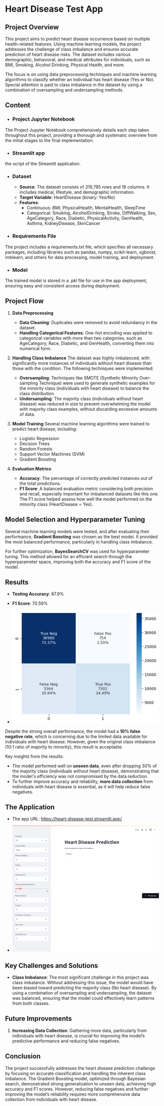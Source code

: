 # Heart Disease Test App

## Project Overview
This project aims to predict heart disease occurrence based on multiple health-related features. Using machine learning models, the project addresses the challenge of class imbalance and ensures accurate prediction of heart disease risks. The dataset includes various demographic, behavioral, and medical attributes for individuals, such as BMI, Smoking, Alcohol Drinking, Physical Health, and more.

The focus is on using data preprocessing techniques and machine learning algorithms to classify whether an individual has heart disease (Yes or No). Special attention is paid to class imbalance in the dataset by using a combination of oversampling and undersampling methods.

## Content

- ### Project Jupyter Notebook
The Project Jupyter Notebook comprehensively details each step taken throughout this project, providing a thorough and systematic overview from the initial stages to the final implementation.

- ### Streamlit app
the script of the Streamlit application.

- ### Dataset
   - **Source**: The dataset consists of 319,795 rows and 18 columns. It includes medical, lifestyle, and demographic information.
   - **Target Variable**: HeartDisease (binary: Yes/No)
   - **Features**:
      - Continuous: BMI, PhysicalHealth, MentalHealth, SleepTime
      - Categorical: Smoking, AlcoholDrinking, Stroke, DiffWalking, Sex, AgeCategory, Race, Diabetic, PhysicalActivity, GenHealth, Asthma, KidneyDisease, SkinCancer

- ### Requirements File
The project includes a requirements.txt file, which specifies all necessary packages, including libraries such as pandas, numpy, scikit-learn, xgboost, imblearn, and others for data processing, model training, and deployment.

- ### Model
The trained model is stored in a .pkl file for use in the app deployment, ensuring easy and consistent access during deployment.

## Project Flow

1. **Data Preprocessing**
   - **Data Cleaning**: Duplicates were removed to avoid redundancy in the dataset.
   - **Handling Categorical Features**: One-hot encoding was applied to categorical variables with more than two categories, such as AgeCategory, Race, Diabetic, and GenHealth, converting them into numerical form.

2. **Handling Class Imbalance**
   The dataset was highly imbalanced, with significantly more instances of individuals without heart disease than those with the condition. The following techniques were implemented:
   - **Oversampling**: Techniques like SMOTE (Synthetic Minority Over-sampling Technique) were used to generate synthetic examples for the minority class (individuals with heart disease) to balance the class distribution.
   - **Undersampling**: The majority class (individuals without heart disease) was reduced in size to prevent overwhelming the model with majority class examples, without discarding excessive amounts of data.

3. **Model Training**
   Several machine learning algorithms were trained to predict heart disease, including:
   - Logistic Regression
   - Decision Trees
   - Random Forests
   - Support Vector Machines (SVM)
   - Gradient Boosting

4. **Evaluation Metrics**
   - **Accuracy**: The percentage of correctly predicted instances out of the total predictions.
   - **F1 Score**: A balanced evaluation metric considering both precision and recall, especially important for imbalanced datasets like this one. The F1 score helped assess how well the model performed on the minority class (HeartDisease = Yes).

## Model Selection and Hyperparameter Tuning

Several machine learning models were tested, and after evaluating their performance, **Gradient Boosting** was chosen as the best model. It provided the most balanced performance, particularly in handling class imbalance. 

For further optimization, **BayesSearchCV** was used for hyperparameter tuning. This method allowed for an efficient search through the hyperparameter space, improving both the accuracy and F1 score of the model.

## Results

- **Testing Accuracy**: 87.9%
- **F1 Score**: 70.59%

- ![Results](https://github.com/MazenMahmoud-IEEE/Heart_Disease_Detection/blob/main/results.png)

Despite the strong overall performance, the model had a **10% false negative rate**, which is concerning due to the limited data available for individuals with heart disease. However, given the original class imbalance (10:1 ratio of majority to minority), this result is acceptable.

Key insights from the results:
- The model performed well on **unseen data**, even after dropping 30% of the majority class (individuals without heart disease), demonstrating that the model's efficiency was not compromised by the data reduction.
- To further improve accuracy and reliability, **more data collection** from individuals with heart disease is essential, as it will help reduce false negatives.

## The Application
- The app URL: https://heart-disease-test.streamlit.app/

- ![Heart Disease Test](https://github.com/MazenMahmoud-IEEE/Heart_Disease_Detection/blob/main/app.png)

## Key Challenges and Solutions

- **Class Imbalance**: The most significant challenge in this project was class imbalance. Without addressing this issue, the model would have been biased toward predicting the majority class (No heart disease). By using a combination of oversampling and undersampling, the dataset was balanced, ensuring that the model could effectively learn patterns from both classes.

## Future Improvements

1. **Increasing Data Collection**: Gathering more data, particularly from individuals with heart disease, is crucial for improving the model’s predictive performance and reducing false negatives.

## Conclusion

The project successfully addresses the heart disease prediction challenge by focusing on accurate classification and handling the inherent class imbalance. The Gradient Boosting model, optimized through Bayesian search, demonstrated strong generalization to unseen data, achieving high accuracy and F1 scores. However, reducing false negatives and further improving the model’s reliability requires more comprehensive data collection from individuals with heart disease.
